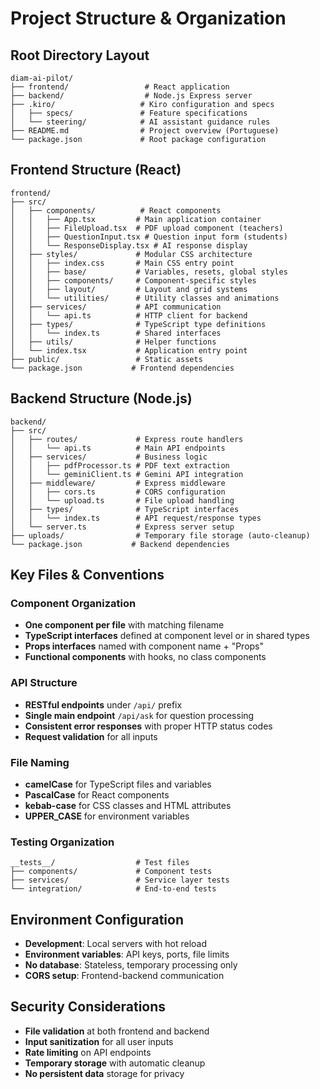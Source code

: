 # Project Structure & Organization

## Root Directory Layout
```
diam-ai-pilot/
├── frontend/                 # React application
├── backend/                  # Node.js Express server
├── .kiro/                   # Kiro configuration and specs
│   ├── specs/               # Feature specifications
│   └── steering/            # AI assistant guidance rules
├── README.md                # Project overview (Portuguese)
└── package.json             # Root package configuration
```

## Frontend Structure (React)
```
frontend/
├── src/
│   ├── components/          # React components
│   │   ├── App.tsx         # Main application container
│   │   ├── FileUpload.tsx  # PDF upload component (teachers)
│   │   ├── QuestionInput.tsx # Question input form (students)
│   │   └── ResponseDisplay.tsx # AI response display
│   ├── styles/             # Modular CSS architecture
│   │   ├── index.css       # Main CSS entry point
│   │   ├── base/           # Variables, resets, global styles
│   │   ├── components/     # Component-specific styles
│   │   ├── layout/         # Layout and grid systems
│   │   └── utilities/      # Utility classes and animations
│   ├── services/           # API communication
│   │   └── api.ts          # HTTP client for backend
│   ├── types/              # TypeScript type definitions
│   │   └── index.ts        # Shared interfaces
│   ├── utils/              # Helper functions
│   └── index.tsx           # Application entry point
├── public/                 # Static assets
└── package.json           # Frontend dependencies
```

## Backend Structure (Node.js)
```
backend/
├── src/
│   ├── routes/             # Express route handlers
│   │   └── api.ts          # Main API endpoints
│   ├── services/           # Business logic
│   │   ├── pdfProcessor.ts # PDF text extraction
│   │   └── geminiClient.ts # Gemini API integration
│   ├── middleware/         # Express middleware
│   │   ├── cors.ts         # CORS configuration
│   │   └── upload.ts       # File upload handling
│   ├── types/              # TypeScript interfaces
│   │   └── index.ts        # API request/response types
│   └── server.ts           # Express server setup
├── uploads/                # Temporary file storage (auto-cleanup)
└── package.json           # Backend dependencies
```

## Key Files & Conventions

### Component Organization
- **One component per file** with matching filename
- **TypeScript interfaces** defined at component level or in shared types
- **Props interfaces** named with component name + "Props"
- **Functional components** with hooks, no class components

### API Structure
- **RESTful endpoints** under `/api/` prefix
- **Single main endpoint** `/api/ask` for question processing
- **Consistent error responses** with proper HTTP status codes
- **Request validation** for all inputs

### File Naming
- **camelCase** for TypeScript files and variables
- **PascalCase** for React components
- **kebab-case** for CSS classes and HTML attributes
- **UPPER_CASE** for environment variables

### Testing Organization
```
__tests__/                  # Test files
├── components/             # Component tests
├── services/               # Service layer tests
└── integration/            # End-to-end tests
```

## Environment Configuration
- **Development**: Local servers with hot reload
- **Environment variables**: API keys, ports, file limits
- **No database**: Stateless, temporary processing only
- **CORS setup**: Frontend-backend communication

## Security Considerations
- **File validation** at both frontend and backend
- **Input sanitization** for all user inputs
- **Rate limiting** on API endpoints
- **Temporary storage** with automatic cleanup
- **No persistent data** storage for privacy